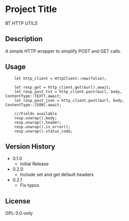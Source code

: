 # Project Title
BT HTTP UTILS

## Description
A simple HTTP wrapper to simplify POST and GET calls.

## Usage
```
    let http_client = HttpClient::new(false);

    let resp_get = http_client.get(&url).await; 
    let resp_post_txt = http_client.post(&url, body, ContentType::TEXT).await;
    let resp_post_json = http_client.post(&url, body, ContentType::JSON).await;

    ///Fields available
    resp.unwrap().body;
    resp.unwrap().header;
    resp.unwrap().is_error();
    resp.unwrap().status_code;
```

## Version History
* 0.1.0
    * Initial Release
* 0.2.0
    * Include set and get default headers
* 0.2.1
    * Fix typos

## License
GPL-3.0-only